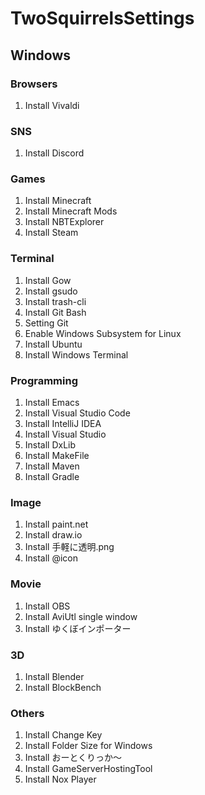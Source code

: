 # TwoSquirrelsSettings

## Windows

### Browsers

1. Install Vivaldi

### SNS

1. Install Discord

### Games

1. Install Minecraft
2. Install Minecraft Mods
3. Install NBTExplorer
4. Install Steam

### Terminal

1. Install Gow
2. Install gsudo
3. Install trash-cli
4. Install Git Bash
6. Setting Git
7. Enable Windows Subsystem for Linux
8. Install Ubuntu
10. Install Windows Terminal

### Programming

1. Install Emacs
3. Install Visual Studio Code
5. Install IntelliJ IDEA
7. Install Visual Studio
9. Install DxLib
10. Install MakeFile
11. Install Maven
12. Install Gradle

### Image

1. Install paint.net
3. Install draw.io
4. Install 手軽に透明.png
5. Install @icon

### Movie

1. Install OBS
2. Install AviUtl single window
4. Install ゆくぼインポーター

### 3D

1. Install Blender
2. Install BlockBench

### Others

1. Install Change Key
2. Install Folder Size for Windows
3. Install おーとくりっか～
4. Install GameServerHostingTool
5. Install Nox Player

